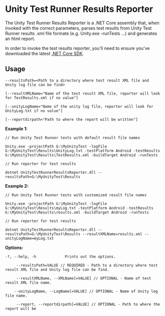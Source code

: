 # Unity Test Runner Results Reporter
The Unity Test Runner Results Reporter is a .NET Core assembly that, when invoked with the correct parameters, parses test results from Unity Test Runner results .xml file formate (e.g. Unity.exe -runTests ...) and generates an html report.

In order to invoke the test results reporter, you'll need to ensure you've downloaded the latest [.NET Core SDK](https://dotnet.microsoft.com/download).

## Usage

`--resultsPath=<Path to a directory where test result XML file and Unity log file can be find>`

`[--resultXMLName="Name of the test result XML file, reporter will look for TestResults.xml if no value"]`

`[--unityLogName="Name of the unity log file, reporter will look for UnityLog.txt if no value"]`

`[--reportdirpath="Path to where the report will be written"]`

**Example 1:**

`// Run Unity Test Runner tests with default result file names`

`Unity.exe -projectPath G:\MyUnityTest -logFile G:\MyUnityTest\Results\UnityLog.txt -testPlatform Android -testResults G:\MyUnityTest\Results\TestResults.xml -buildTarget Android -runTests`

`// Run reporter for test results`

`dotnet UnityTestRunnerResultsReporter.dll --resultsPath=G:\MyUnityTest\Results`


**Example 2:**

`// Run Unity Test Runner tests with customized result file names`

`Unity.exe -projectPath G:\MyUnityTest -logFile G:\MyUnityTest\Results\myLog.txt -testPlatform Android -testResults G:\MyUnityTest\Results\results.xml -buildTarget Android -runTests`


`// Run reporter for test results`

`dotnet UnityTestRunnerResultsReporter.dll --resultsPath=G:\MyUnityTest\Results --resultXMLName=results.xml --unityLogName=myLog.txt`


**Options:**

  `-?, --help, -h             Prints out the options.`
  
 `     --resultsPath=VALUE // REQUIRED - Path to a directory where test result XML file and Unity log file can be find.`
 
 `     --resultXMLName, --XMLName[=VALUE] // OPTIONAL - Name of test result XML file name.`
 
  `    --unityLogName, --LogName[=VALUE] // OPTIONAL - Name of Unity log file name.`

 `     --report, --reportdirpath[=VALUE] // OPTIONAL - Path to where the report will be`
